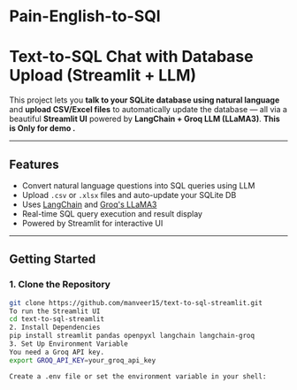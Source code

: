 # Pain-English-to-SQl
# Text-to-SQL Chat with Database Upload (Streamlit + LLM)

This project lets you **talk to your SQLite database using natural language** and **upload CSV/Excel files** to automatically update the database — all via a beautiful **Streamlit UI** powered by **LangChain + Groq LLM (LLaMA3)**.
**This is Only for demo .**

---

## Features

- Convert natural language questions into SQL queries using LLM
- Upload `.csv` or `.xlsx` files and auto-update your SQLite DB
- Uses [LangChain](https://www.langchain.com/) and [Groq's LLaMA3](https://console.groq.com/)
- Real-time SQL query execution and result display
- Powered by Streamlit for interactive UI

---

##  Getting Started

### 1. Clone the Repository

```bash
git clone https://github.com/manveer15/text-to-sql-streamlit.git
To run the Streamlit UI
cd text-to-sql-streamlit
2. Install Dependencies
pip install streamlit pandas openpyxl langchain langchain-groq
3. Set Up Environment Variable
You need a Groq API key.
export GROQ_API_KEY=your_groq_api_key

Create a .env file or set the environment variable in your shell:
